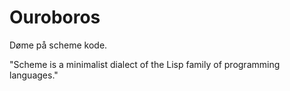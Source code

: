 # Ouroboros
Døme på scheme kode.  

"Scheme is a minimalist dialect of the Lisp family of programming languages."
